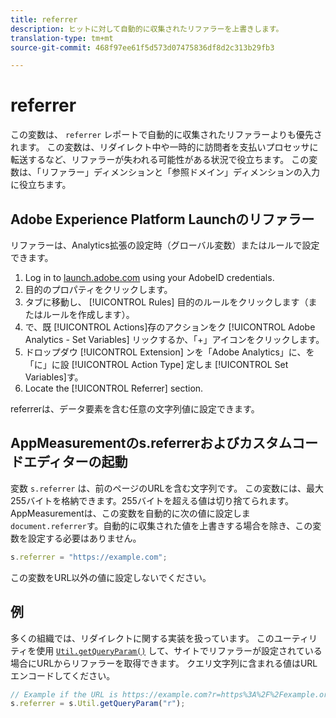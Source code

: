```yaml
---
title: referrer
description: ヒットに対して自動的に収集されたリファラーを上書きします。
translation-type: tm+mt
source-git-commit: 468f97ee61f5d573d07475836df8d2c313b29fb3

---
```



# referrer

この変数は、 `referrer` レポートで自動的に収集されたリファラーよりも優先されます。 この変数は、リダイレクト中や一時的に訪問者を支払いプロセッサに転送するなど、リファラーが失われる可能性がある状況で役立ちます。 この変数は、「リファラー」ディメンションと「参照ドメイン」ディメンションの入力に役立ちます。

## Adobe Experience Platform Launchのリファラー

リファラーは、Analytics拡張の設定時（グローバル変数）またはルールで設定できます。

1. Log in to [launch.adobe.com](https://launch.adobe.com) using your AdobeID credentials.
2. 目的のプロパティをクリックします。
3. タブに移動し、 [!UICONTROL Rules] 目的のルールをクリックします（またはルールを作成します）。
4. で、既 [!UICONTROL Actions]存のアクションをク [!UICONTROL Adobe Analytics - Set Variables] リックするか、「+」アイコンをクリックします。
5. ドロップダウ [!UICONTROL Extension] ンを「Adobe Analytics」に、を「に」に設 [!UICONTROL Action Type] 定しま [!UICONTROL Set Variables]す。
6. Locate the [!UICONTROL Referrer] section.

referrerは、データ要素を含む任意の文字列値に設定できます。

## AppMeasurementのs.referrerおよびカスタムコードエディターの起動

変数 `s.referrer` は、前のページのURLを含む文字列です。 この変数には、最大255バイトを格納できます。255バイトを超える値は切り捨てられます。 AppMeasurementは、この変数を自動的に次の値に設定しま `document.referrer`す。自動的に収集された値を上書きする場合を除き、この変数を設定する必要はありません。

```js
s.referrer = "https://example.com";
```

この変数をURL以外の値に設定しないでください。

## 例   

多くの組織では、リダイレクトに関する実装を扱っています。 このユーティリティを使用 [`Util.getQueryParam()`](../functions/util-getqueryparam.md) して、サイトでリファラーが設定されている場合にURLからリファラーを取得できます。 クエリ文字列に含まれる値はURLエンコードしてください。

```js
// Example if the URL is https://example.com?r=https%3A%2F%2Fexample.org
s.referrer = s.Util.getQueryParam("r");
```
